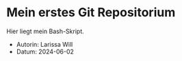 # Mein  erstes Git Repositorium

Hier liegt mein Bash-Skript. 

- Autorin: Larissa Will
- Datum: 2024-06-02
